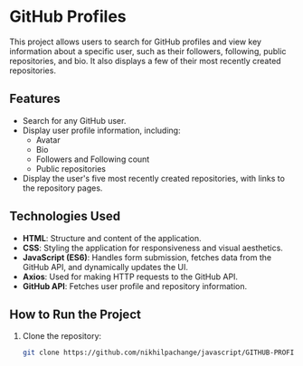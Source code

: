 # GitHub Profiles

This project allows users to search for GitHub profiles and view key information about a specific user, such as their followers, following, public repositories, and bio. It also displays a few of their most recently created repositories.

## Features

- Search for any GitHub user.
- Display user profile information, including:
  - Avatar
  - Bio
  - Followers and Following count
  - Public repositories
- Display the user's five most recently created repositories, with links to the repository pages.

## Technologies Used

- **HTML**: Structure and content of the application.
- **CSS**: Styling the application for responsiveness and visual aesthetics.
- **JavaScript (ES6)**: Handles form submission, fetches data from the GitHub API, and dynamically updates the UI.
- **Axios**: Used for making HTTP requests to the GitHub API.
- **GitHub API**: Fetches user profile and repository information.

## How to Run the Project

1. Clone the repository:
   ```bash
   git clone https://github.com/nikhilpachange/javascript/GITHUB-PROFILES
